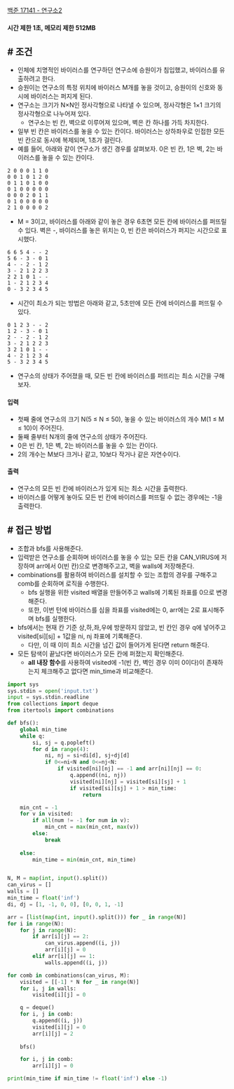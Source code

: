 
[백준 17141 - 연구소2](https://www.acmicpc.net/problem/17141)

#### **시간 제한 1초, 메모리 제한 512MB**

## **# 조건**

- 인체에 치명적인 바이러스를 연구하던 연구소에 승원이가 침입했고, 바이러스를 유출하려고 한다. 
- 승원이는 연구소의 특정 위치에 바이러스 M개를 놓을 것이고, 승원이의 신호와 동시에 바이러스는 퍼지게 된다.
- 연구소는 크기가 N×N인 정사각형으로 나타낼 수 있으며, 정사각형은 1×1 크기의 정사각형으로 나누어져 있다. 
	- 연구소는 빈 칸, 벽으로 이루어져 있으며, 벽은 칸 하나를 가득 차지한다.
- 일부 빈 칸은 바이러스를 놓을 수 있는 칸이다. 바이러스는 상하좌우로 인접한 모든 빈 칸으로 동시에 복제되며, 1초가 걸린다.
- 예를 들어, 아래와 같이 연구소가 생긴 경우를 살펴보자. 0은 빈 칸, 1은 벽, 2는 바이러스를 놓을 수 있는 칸이다.
```
2 0 0 0 1 1 0
0 0 1 0 1 2 0
0 1 1 0 1 0 0
0 1 0 0 0 0 0
0 0 0 2 0 1 1
0 1 0 0 0 0 0
2 1 0 0 0 0 2
```

- M = 3이고, 바이러스를 아래와 같이 놓은 경우 6초면 모든 칸에 바이러스를 퍼뜨릴 수 있다. 벽은 -, 바이러스를 놓은 위치는 0, 빈 칸은 바이러스가 퍼지는 시간으로 표시했다.

```
6 6 5 4 - - 2
5 6 - 3 - 0 1
4 - - 2 - 1 2
3 - 2 1 2 2 3
2 2 1 0 1 - -
1 - 2 1 2 3 4
0 - 3 2 3 4 5
```

- 시간이 최소가 되는 방법은 아래와 같고, 5초만에 모든 칸에 바이러스를 퍼뜨릴 수 있다.

```
0 1 2 3 - - 2
1 2 - 3 - 0 1
2 - - 2 - 1 2
3 - 2 1 2 2 3
3 2 1 0 1 - -
4 - 2 1 2 3 4
5 - 3 2 3 4 5
```

- 연구소의 상태가 주어졌을 때, 모든 빈 칸에 바이러스를 퍼뜨리는 최소 시간을 구해보자.


#### **입력**
- 첫째 줄에 연구소의 크기 N(5 ≤ N ≤ 50), 놓을 수 있는 바이러스의 개수 M(1 ≤ M ≤ 10)이 주어진다.
- 둘째 줄부터 N개의 줄에 연구소의 상태가 주어진다. 
- 0은 빈 칸, 1은 벽, 2는 바이러스를 놓을 수 있는 칸이다. 
- 2의 개수는 M보다 크거나 같고, 10보다 작거나 같은 자연수이다.

#### **출력**
- 연구소의 모든 빈 칸에 바이러스가 있게 되는 최소 시간을 출력한다.
- 바이러스를 어떻게 놓아도 모든 빈 칸에 바이러스를 퍼뜨릴 수 없는 경우에는 -1을 출력한다.


## **# 접근 방법**

- 조합과 bfs를 사용해준다.
- 입력받은 연구소를 순회하며 바이러스를 놓을 수 있는 모든 칸을 CAN_VIRUS에 저장하며 arr에서 0(빈 칸)으로 변경해주고고, 벽을 walls에 저장해준다.
- combinations를 활용하여 바이러스를 설치할 수 있는 조합의 경우를 구해주고 comb를 순회하며 로직을 수행한다.
	- bfs 실행을 위한 visited 배열을 만들어주고 walls에 기록된 좌표를 0으로 변경해준다.
	- 또한, 이번 턴에 바이러스를 심을 좌표를 visited에는 0, arr에는 2로 표시해주며 bfs를 실행한다.
- bfs에서는 현재 칸 기준 상,하,좌,우에 방문하지 않았고, 빈 칸인 경우 q에 넣어주고 visited[si][sj] + 1값을 ni, nj 좌표에 기록해준다.
	- 다만, 이 때 이미 최소 시간을 넘긴 값이 들어가게 된다면 return 해준다.
- 모든 탐색이 끝났다면 바이러스가 모든 칸에 퍼졌는지 확인해준다.
	- **all 내장 함수**를 사용하여 visited에 -1(빈 칸, 벽인 경우 이미 0이다)이 존재하는지 체크해주고 없다면 min_time과 비교해준다.


```python
import sys
sys.stdin = open('input.txt')
input = sys.stdin.readline
from collections import deque
from itertools import combinations

def bfs():
    global min_time
    while q:
        si, sj = q.popleft()
        for d in range(4):
            ni, nj = si+di[d], sj+dj[d]
            if 0<=ni<N and 0<=nj<N:
                if visited[ni][nj] == -1 and arr[ni][nj] == 0:
                    q.append((ni, nj))
                    visited[ni][nj] = visited[si][sj] + 1
                    if visited[si][sj] + 1 > min_time:
                        return

    min_cnt = -1
    for v in visited:
        if all(num != -1 for num in v):
            min_cnt = max(min_cnt, max(v))
        else:
            break
    
    else:
        min_time = min(min_cnt, min_time)


N, M = map(int, input().split())
can_virus = []
walls = []
min_time = float('inf')
di, dj = [1, -1, 0, 0], [0, 0, 1, -1]

arr = [list(map(int, input().split())) for _ in range(N)]
for i in range(N):
    for j in range(N):
        if arr[i][j] == 2:
            can_virus.append((i, j))
            arr[i][j] = 0
        elif arr[i][j] == 1:
            walls.append((i, j))

for comb in combinations(can_virus, M):
    visited = [[-1] * N for _ in range(N)]
    for i, j in walls:
        visited[i][j] = 0

    q = deque()
    for i, j in comb:
        q.append((i, j))
        visited[i][j] = 0
        arr[i][j] = 2
    
    bfs()

    for i, j in comb:
        arr[i][j] = 0

print(min_time if min_time != float('inf') else -1)

```